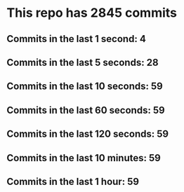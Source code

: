 # This repo has 2845 commits

## Commits in the last 1 second: 4
## Commits in the last 5 seconds: 28
## Commits in the last 10 seconds: 59
## Commits in the last 60 seconds: 59
## Commits in the last 120 seconds: 59
## Commits in the last 10 minutes: 59
## Commits in the last 1 hour: 59
